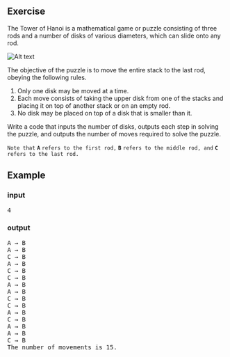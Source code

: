 ## Exercise
The Tower of Hanoi is a mathematical game or puzzle consisting of three rods and a number of disks of various diameters, which can slide onto any rod. 

![Alt text](https://en.wikipedia.org/wiki/File%253ATower_of_Hanoi.jpeg)

The objective of the puzzle is to move the entire stack to the last rod, obeying the following rules.

1. Only one disk may be moved at a time.
2. Each move consists of taking the upper disk from one of the stacks and placing it on top of another stack or on an empty rod.
3. No disk may be placed on top of a disk that is smaller than it. 

Write a code that inputs the number of disks, outputs each step in solving the puzzle, and outputs the number of moves required to solve the puzzle. 

`Note that` **`A`** `refers to the first rod,` **`B`** `refers to the middle rod, and` **`C`** `refers to the last rod.`

## Example
### input
<pre>
4
</pre>
### output
<pre>
A → B
A → B
C → B
A → B
C → B
C → B
A → B
A → B
C → B
C → B
A → B
C → B
A → B
A → B
C → B
The number of movements is 15.
</pre>